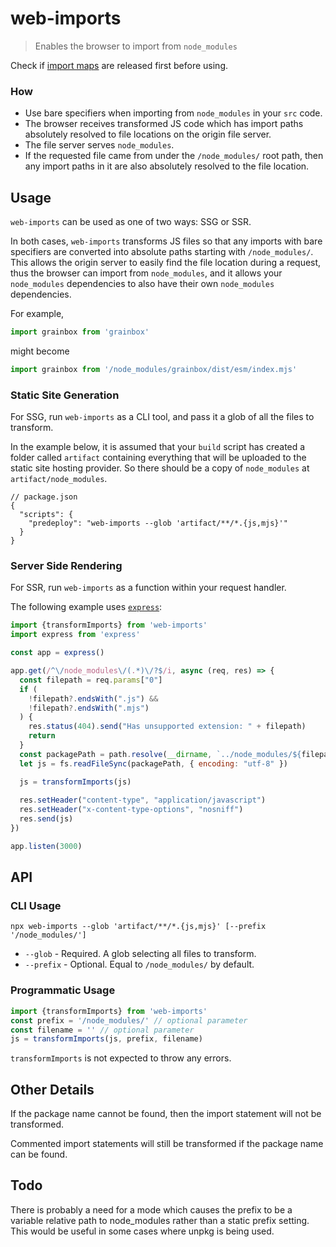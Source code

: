 # web-imports

> Enables the browser to import from `node_modules`

Check if [import maps](https://github.com/WICG/import-maps) are released first before using.

### How

* Use bare specifiers when importing from `node_modules` in your `src` code.
* The browser receives transformed JS code which has import paths absolutely resolved to file locations on the origin file server.
* The file server serves `node_modules`.
* If the requested file came from under the `/node_modules/` root path, then any import paths in it are also absolutely resolved to the file location.

## Usage

`web-imports` can be used as one of two ways: SSG or SSR.

In both cases, `web-imports` transforms JS files so that any imports with bare specifiers are converted into absolute paths starting with `/node_modules/`. This allows the origin server to easily find the file location during a request, thus the browser can import from `node_modules`, and it allows your `node_modules` dependencies to also have their own `node_modules` dependencies.

For example,

```js
import grainbox from 'grainbox'
```

might become

```js
import grainbox from '/node_modules/grainbox/dist/esm/index.mjs'
```

### Static Site Generation

For SSG, run `web-imports` as a CLI tool, and pass it a glob of all the files to transform. 

In the example below, it is assumed that your `build` script has created a folder called `artifact` containing everything that will be uploaded to the static site hosting provider. So there should be a copy of `node_modules` at `artifact/node_modules`.

```json5
// package.json
{
  "scripts": {
    "predeploy": "web-imports --glob 'artifact/**/*.{js,mjs}'"
  }
}
```

### Server Side Rendering

For SSR, run `web-imports` as a function within your request handler.

The following example uses [`express`](https://www.npmjs.com/package/express):

```js
import {transformImports} from 'web-imports'
import express from 'express'

const app = express()

app.get(/^\/node_modules\/(.*)\/?$/i, async (req, res) => {
  const filepath = req.params["0"]
  if (
    !filepath?.endsWith(".js") &&
    !filepath?.endsWith(".mjs")
  ) {
    res.status(404).send("Has unsupported extension: " + filepath)
    return
  }
  const packagePath = path.resolve(__dirname, `../node_modules/${filepath}`)
  let js = fs.readFileSync(packagePath, { encoding: "utf-8" })

  js = transformImports(js)
  
  res.setHeader("content-type", "application/javascript")
  res.setHeader("x-content-type-options", "nosniff")
  res.send(js)
})

app.listen(3000)
```

## API

### CLI Usage

```
npx web-imports --glob 'artifact/**/*.{js,mjs}' [--prefix '/node_modules/']
```

* `--glob` - Required. A glob selecting all files to transform.
* `--prefix` - Optional. Equal to `/node_modules/` by default.

### Programmatic Usage

```js
import {transformImports} from 'web-imports'
const prefix = '/node_modules/' // optional parameter
const filename = '' // optional parameter
js = transformImports(js, prefix, filename)
```

`transformImports` is not expected to throw any errors.

## Other Details

If the package name cannot be found, then the import statement will not be transformed.

Commented import statements will still be transformed if the package name can be found.

## Todo

There is probably a need for a mode which causes the prefix to be a variable relative path to node_modules rather than a static prefix setting. This would be useful in some cases where unpkg is being used.